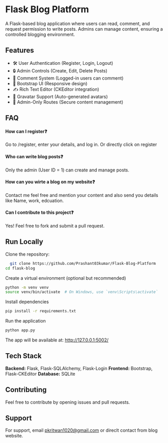 # Flask Blog Platform

A Flask-based blog application where users can read, comment, and request permission to write posts. Admins can manage content, ensuring a controlled blogging environment.

## Features

- 🛠 User Authentication (Register, Login, Logout)
- 🔒 Admin Controls (Create, Edit, Delete Posts)
- 💬 Comment System (Logged-in users can comment)
- 🎨 Bootstrap UI (Responsive design)
- ✍ Rich Text Editor (CKEditor integration)
- 👤 Gravatar Support (Auto-generated avatars)
- 🛑 Admin-Only Routes (Secure content management)

## FAQ

#### How can I register❓

Go to /register, enter your details, and log in.
Or directly click on register

#### Who can write blog posts❓

Only the admin (User ID = 1) can create and manage posts.

#### How can you wirte a blog on my website❓

Contact me feel free and mention your content and also send you details like Name, work, edcuation.

#### Can I contribute to this project❓

Yes! Feel free to fork and submit a pull request.

## Run Locally

Clone the repository:

```bash
  git clone https://github.com/Prashant03kumar/Flask-Blog-Platform
cd flask-blog
```

Create a virtual environment (optional but recommended)

```bash
python -m venv venv
source venv/bin/activate  # On Windows, use `venv\Scripts\activate`
```

Install dependencies

```bash
pip install -r requirements.txt
```

Run the application

```bash
python app.py
```

The app will be available at: http://127.0.0.1:5002/

## Tech Stack

**Backend:** Flask, Flask-SQLAlchemy, Flask-Login
**Frontend:** Bootstrap, Flask-CKEditor
**Database:** SQLite

## Contributing

Feel free to contribute by opening issues and pull requests.

## Support

For support, email pkritwan1020@gmail.com or direclt contact from blog website.
